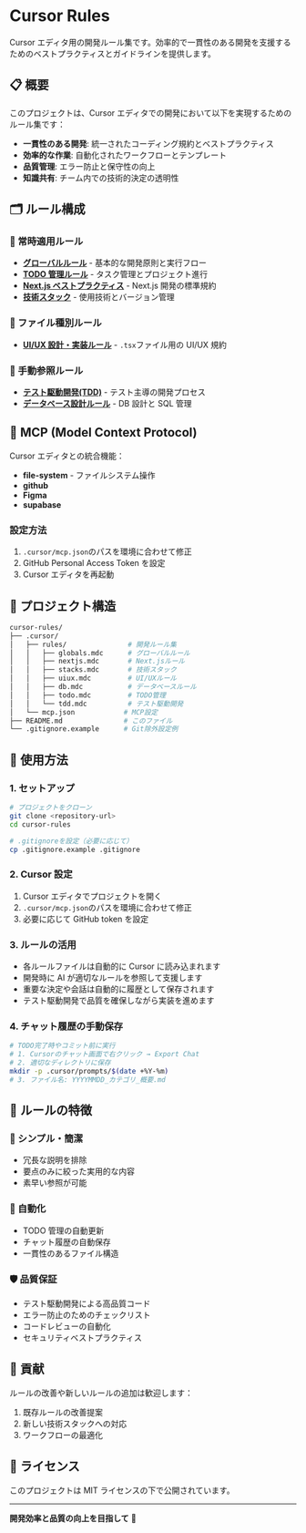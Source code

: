 # Cursor Rules

Cursor エディタ用の開発ルール集です。効率的で一貫性のある開発を支援するためのベストプラクティスとガイドラインを提供します。

## 📋 概要

このプロジェクトは、Cursor エディタでの開発において以下を実現するためのルール集です：

- **一貫性のある開発**: 統一されたコーディング規約とベストプラクティス
- **効率的な作業**: 自動化されたワークフローとテンプレート
- **品質管理**: エラー防止と保守性の向上
- **知識共有**: チーム内での技術的決定の透明性

## 🗂️ ルール構成

### 🔄 常時適用ルール

- **[グローバルルール](/.cursor/rules/globals.mdc)** - 基本的な開発原則と実行フロー
- **[TODO 管理ルール](/.cursor/rules/todo.mdc)** - タスク管理とプロジェクト進行
- **[Next.js ベストプラクティス](/.cursor/rules/nextjs.mdc)** - Next.js 開発の標準規約
- **[技術スタック](/.cursor/rules/stacks.mdc)** - 使用技術とバージョン管理

### 🎨 ファイル種別ルール

- **[UI/UX 設計・実装ルール](/.cursor/rules/uiux.mdc)** - `.tsx`ファイル用の UI/UX 規約

### 📖 手動参照ルール

- **[テスト駆動開発(TDD)](/.cursor/rules/tdd.mdc)** - テスト主導の開発プロセス
- **[データベース設計ルール](/.cursor/rules/db.mdc)** - DB 設計と SQL 管理

## 🔧 MCP (Model Context Protocol)

Cursor エディタとの統合機能：

- **file-system** - ファイルシステム操作
- **github**
- **Figma**
- **supabase**

### 設定方法

1. `.cursor/mcp.json`のパスを環境に合わせて修正
2. GitHub Personal Access Token を設定
3. Cursor エディタを再起動

## 📁 プロジェクト構造

```sh
cursor-rules/
├── .cursor/
│   ├── rules/               # 開発ルール集
│   │   ├── globals.mdc      # グローバルルール
│   │   ├── nextjs.mdc       # Next.jsルール
│   │   ├── stacks.mdc       # 技術スタック
│   │   ├── uiux.mdc         # UI/UXルール
│   │   ├── db.mdc           # データベースルール
│   │   ├── todo.mdc         # TODO管理
│   │   └── tdd.mdc          # テスト駆動開発
│   └── mcp.json            # MCP設定
├── README.md               # このファイル
└── .gitignore.example      # Git除外設定例
```

## 🚀 使用方法

### 1. セットアップ

```bash
# プロジェクトをクローン
git clone <repository-url>
cd cursor-rules

# .gitignoreを設定（必要に応じて）
cp .gitignore.example .gitignore
```

### 2. Cursor 設定

1. Cursor エディタでプロジェクトを開く
2. `.cursor/mcp.json`のパスを環境に合わせて修正
3. 必要に応じて GitHub token を設定

### 3. ルールの活用

- 各ルールファイルは自動的に Cursor に読み込まれます
- 開発時に AI が適切なルールを参照して支援します
- 重要な決定や会話は自動的に履歴として保存されます
- テスト駆動開発で品質を確保しながら実装を進めます

### 4. チャット履歴の手動保存

```bash
# TODO完了時やコミット前に実行
# 1. Cursorのチャット画面で右クリック → Export Chat
# 2. 適切なディレクトリに保存
mkdir -p .cursor/prompts/$(date +%Y-%m)
# 3. ファイル名: YYYYMMDD_カテゴリ_概要.md
```

## 📝 ルールの特徴

### 🎯 シンプル・簡潔

- 冗長な説明を排除
- 要点のみに絞った実用的な内容
- 素早い参照が可能

### 🔄 自動化

- TODO 管理の自動更新
- チャット履歴の自動保存
- 一貫性のあるファイル構造

### 🛡️ 品質保証

- テスト駆動開発による高品質コード
- エラー防止のためのチェックリスト
- コードレビューの自動化
- セキュリティベストプラクティス

## 🤝 貢献

ルールの改善や新しいルールの追加は歓迎します：

1. 既存ルールの改善提案
2. 新しい技術スタックへの対応
3. ワークフローの最適化

## 📄 ライセンス

このプロジェクトは MIT ライセンスの下で公開されています。

---

**開発効率と品質の向上を目指して** 🚀
